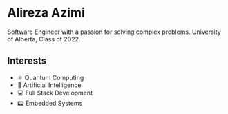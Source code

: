 # Alireza Azimi

Software Engineer with a passion for solving complex problems. University of Alberta, Class of 2022.

## Interests
- ⚛ Quantum Computing
- 🤖 Artificial Intelligence
- 💻 Full Stack Development
- 📟 Embedded Systems


